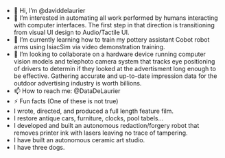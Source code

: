 - 👋 Hi, I’m @daviddelaurier
- 👀 I’m interested in automating all work performed by humans interacting with computer interfaces. The first step in that direction is transitioning from visual UI design to Audio/Tactile UI.
- 🌱 I’m currently learning how to train my pottery assistant Cobot robot arms using IsiacSim via video demonstration training.
- 💞️ I’m looking to collaborate on a hardware device running computer vision models and telephoto camera system that tracks eye positioning of drivers to determin if they looked at the advertisment long enough to be effective. Gathering accurate and up-to-date impression data for the outdoor advertising industry is worth billions.
- 📫 How to reach me: @DataDeLaurier
- ⚡ Fun facts (One of these is not true)
- I wrote, directed, and produced a full length feature film.
- I restore antique cars, furniture, clocks, pool tabels...
- I developed and built an autonomous redaction/forgery robot that removes printer ink with lasers leaving no trace of tampering.
- I have built an autonomous ceramic art studio.
- I have three dogs.

